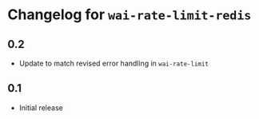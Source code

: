 # Changelog for `wai-rate-limit-redis`

## 0.2

- Update to match revised error handling in `wai-rate-limit`

## 0.1

- Initial release
